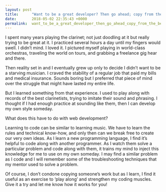 ```yaml
---
layout: post
title:      "Want to be a great developer? Then go ahead; copy from the best!"
date:       2018-05-02 22:35:43 +0000
permalink:  want_to_be_a_great_developer_then_go_ahead_copy_from_the_best
---
```


I spent many years playing the clarinet; not just doodling at it but really trying to be great at it. I practiced several hours a day until my fingers would swell. I didn’t mind. I loved it. I pictured myself playing in world-class orchestras, traveling the world on tours, and grabbing a freelance gig hear and there.

Then reality set in and I eventually grew up only to decide I didn’t want to be a starving musician. I craved the stability of a regular job that paid my bills and medical insurance. Sounds boring but I preferred that piece of mind over the struggle that might have lasted my entire life.

But I learned something from that experience. I used to play along with records of the best clarinetists, trying to imitate their sound and phrasing. I thought if I had enough practice at sounding like them, then I can develop my own style someday. 

What does this have to do with web development?

Learning to code can be similar to learning music. We have to learn the rules and technical know-how, and only then can we break free to create our very own ideas.  As I learn a new programming language, I find it’s helpful to code along with another programmer.  As I watch them solve a particular problem and code along with them, it trains my mind to inject this knowledge for me to use on my own someday. I may find a similar problem as I code and I will remember some of the troubleshooting techniques that my mentor used to solve a problem.

Of course, I don’t condone copying someone’s work but as I learn, I find it useful as an exercise to ‘play along’ and strengthen my coding muscles.  Give it a try and let me know how it works for you!

